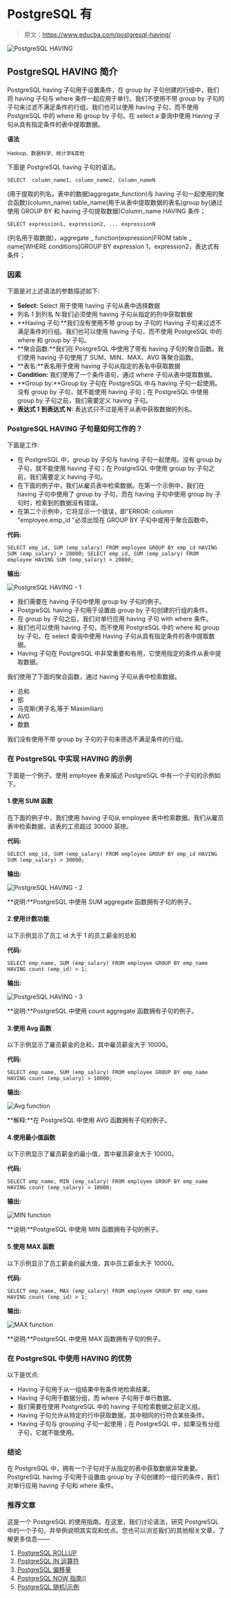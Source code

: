 # PostgreSQL 有

> 原文：<https://www.educba.com/postgresql-having/>

![PostgreSQL HAVING](img/eeef2ee9a76d88a4d5111ec5da2e2a5d.png)



## PostgreSQL HAVING 简介

PostgreSQL having 子句用于设置条件，在 group by 子句创建的行组中，我们将 having 子句与 where 条件一起应用于单行。我们不使用不带 group by 子句的子句来过滤不满足条件的行组。我们也可以使用 having 子句，而不使用 PostgreSQL 中的 where 和 group by 子句。在 select a 查询中使用 Having 子句从具有指定条件的表中提取数据。

**语法**

<small>Hadoop、数据科学、统计学&其他</small>

下面是 PostgreSQL having 子句的语法。

`SELECT  column_name1, column_name2, Column_nameN`

(用于提取的列名。表中的数据)aggregate_function(与 having 子句一起使用的聚合函数)(column_name) table_name(用于从表中提取数据的表名)group by(通过使用 GROUP BY 和 having 子句提取数据)Column_name HAVING 条件；

`SELECT expression1, expression2, ... expressionN`

(列名用于取数据)，aggregate _ function(expression)FROM table _ name[WHERE conditions]GROUP BY expression 1，expression2，表达式有条件；

### 因素

下面是对上述语法的参数描述如下:

*   **Select:** Select 用于使用 having 子句从表中选择数据
*   列名 1 到列名 N:我们必须使用 having 子句从指定的列中获取数据
*   **Having 子句:**我们没有使用不带 group by 子句的 Having 子句来过滤不满足条件的行组。我们也可以使用 having 子句，而不使用 PostgreSQL 中的 where 和 group by 子句。
*   **聚合函数:**我们在 PostgreSQL 中使用了带有 having 子句的聚合函数。我们使用 having 子句使用了 SUM、MIN、MAX、AVG 等聚合函数。
*   **表名:**表名用于使用 having 子句从指定的表名中获取数据
*   **Condition:** 我们使用了一个条件语句，通过 where 子句从表中提取数据。
*   **Group by:**Group by 子句在 PostgreSQL 中与 having 子句一起使用。没有 group by 子句，就不能使用 having 子句；在 PostgreSQL 中使用 group by 子句之前，我们需要定义 having 子句。
*   **表达式 1 到表达式 N:** 表达式只不过是用于从表中获取数据的列名。

### PostgreSQL HAVING 子句是如何工作的？

下面是工作:

*   在 PostgreSQL 中，group by 子句与 having 子句一起使用。没有 group by 子句，就不能使用 having 子句；在 PostgreSQL 中使用 group by 子句之前，我们需要定义 having 子句。
*   在下面的例子中，我们从雇员表中检索数据。在第一个示例中，我们在 having 子句中使用了 group by 子句，而在 having 子句中使用 group by 子句时，检索到的数据没有错误。
*   在第二个示例中，它将显示一个错误，即“ERROR: column "employee.emp_id "必须出现在 GROUP BY 子句中或用于聚合函数中。

**代码:**

`SELECT emp_id, SUM (emp_salary) FROM employee GROUP BY emp_id HAVING SUM (emp_salary) > 20000;
SELECT emp_id, SUM (emp_salary) FROM employee HAVING SUM (emp_salary) > 20000;`

**输出:**

![PostgreSQL HAVING - 1](img/459fb515386d10e750ca7e9050922e06.png)



*   我们需要在 having 子句中使用 group by 子句的例子。
*   PostgreSQL having 子句用于设置由 group by 子句创建的行组的条件。
*   在 group by 子句之后，我们对单行应用 having 子句 with where 条件。
*   我们也可以使用 having 子句，而不使用 PostgreSQL 中的 where 和 group by 子句。在 select 查询中使用 Having 子句从具有指定条件的表中提取数据。
*   Having 子句在 PostgreSQL 中非常重要和有用，它使用指定的条件从表中提取数据。

我们使用了下面的聚合函数，通过 having 子句从表中检索数据。

*   总和
*   部
*   马克斯(男子名ˌ等于 Maximilian)
*   AVG
*   数数

我们没有使用不带 group by 子句的子句来筛选不满足条件的行组。

### 在 PostgreSQL 中实现 HAVING 的示例

下面是一个例子。使用 employee 表来描述 PostgreSQL 中有一个子句的示例如下。

#### 1.使用 SUM 函数

在下面的例子中，我们使用 having 子句从 employee 表中检索数据。我们从雇员表中检索数据，该表的工资超过 30000 英镑。

**代码:**

`SELECT emp_id, SUM (emp_salary) FROM employee GROUP BY emp_id HAVING SUM (emp_salary) > 30000;`

**输出:**

![PostgreSQL HAVING - 2](img/0f7fed260f98da3b8a475d5dffe5839e.png)



**说明:**PostgreSQL 中使用 SUM aggregate 函数拥有子句的例子。

#### 2.使用计数功能

以下示例显示了员工 id 大于 1 的员工薪金的总和

**代码:**

`SELECT emp_name, SUM (emp_salary) FROM employee GROUP BY emp_name HAVING count (emp_id) > 1;`

**输出:**

![PostgreSQL HAVING - 3](img/2683daa2b054d362c94d76db6dd39454.png)



**说明:**PostgreSQL 中使用 count aggregate 函数拥有子句的例子。

#### 3.使用 Avg 函数

以下示例显示了雇员薪金的总和，其中雇员薪金大于 10000。

**代码:**

`SELECT emp_name, SUM (emp_salary) FROM employee GROUP BY emp_name HAVING count (emp_salary) > 10000;`

**输出:**

![Avg function](img/d1f21c7524200f6faee9a6175c23da08.png)



**解释:**在 PostgreSQL 中使用 AVG 函数拥有子句的例子。

#### 4.使用最小值函数

以下示例显示了雇员薪金的最小值，其中雇员薪金大于 10000。

**代码:**

`SELECT emp_name, MIN (emp_salary) FROM employee GROUP BY emp_name HAVING count (emp_salary) > 10000;`

**输出:**

![MIN function](img/b7171267f5c7eacec9cc95ca263590f5.png)



**说明:**PostgreSQL 中使用 MIN 函数拥有子句的例子。

#### 5.使用 MAX 函数

以下示例显示了员工薪金的最大值，其中员工薪金大于 10000。

**代码:**

`SELECT emp_name, MAX (emp_salary) FROM employee GROUP BY emp_name HAVING count (emp_id) > 1;`

**输出:**

![MAX function](img/af61ae9e11433d55981a0696fa428457.png)



**说明:**PostgreSQL 中使用 MAX 函数拥有子句的例子。

### 在 PostgreSQL 中使用 HAVING 的优势

以下是优点:

*   Having 子句用于从一组结果中有条件地检索结果。
*   Having 子句用于数据分组，而 where 子句用于单行数据。
*   我们需要在使用 PostgreSQL 中的 having 子句检索数据之前定义组。
*   Having 子句允许从特定的行中获取数据，其中相同的行符合某些条件。
*   Having 子句与 grouping 子句一起使用；在 PostgreSQL 中，如果没有分组子句，它就不能使用。

### 结论

在 PostgreSQL 中，拥有一个子句对于从指定的表中获取数据非常重要。PostgreSQL having 子句用于设置由 group by 子句创建的一组行的条件，我们对单行应用 having 子句和 where 条件。

### 推荐文章

这是一个 PostgreSQL 的使用指南。在这里，我们讨论语法，研究 PostgreSQL 中的一个子句，并举例说明其实现和优点。您也可以浏览我们的其他相关文章，了解更多信息——

1.  [PostgreSQL ROLLUP](https://www.educba.com/postgresql-rollup/)
2.  [PostgreSQL IN 运算符](https://www.educba.com/postgresql-in-operator/)
3.  [PostgreSQL 偏移量](https://www.educba.com/postgresql-offset/)
4.  [PostgreSQL NOW 指南()](https://www.educba.com/postgresql-now/)
5.  [PostgreSQL 随机|示例](https://www.educba.com/postgresql-random/)